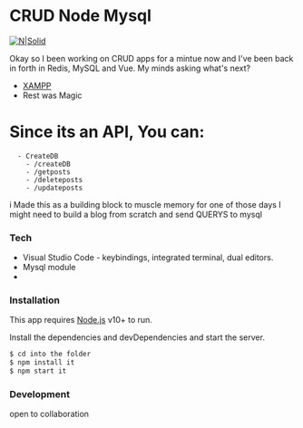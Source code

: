 # CRUD Node Mysql

[![N|Solid](http://mysqltutorial.org//wp-content/uploads/2013/06/PHP-MySQL-BLOB.gif)](https://nodesource.com/products/nsolid)

Okay so I been working on CRUD apps for a mintue now and I've been back in forth in Redis, MySQL and Vue. My minds asking what's next?

  - [XAMPP](https://www.apachefriends.org/index.html)
  - Rest was Magic

# Since its an API, You can:
      - CreateDB
        - /createDB
        - /getposts
        - /deleteposts
        - /updateposts

i Made this as a building block to muscle memory for one of those days I might need to build a blog from scratch and send QUERYS to mysql
### Tech



* Visual Studio Code - keybindings, integrated terminal, dual editors.
* Mysql module
* 


### Installation

This app requires [Node.js](https://nodejs.org/) v10+ to run.

Install the dependencies and devDependencies and start the server.

```sh
$ cd into the folder 
$ npm install it
$ npm start it
```


### Development

open to collaboration
